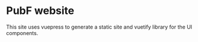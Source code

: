 # PubF website
This site uses vuepress to generate a static site and vuetify library for the UI components.

